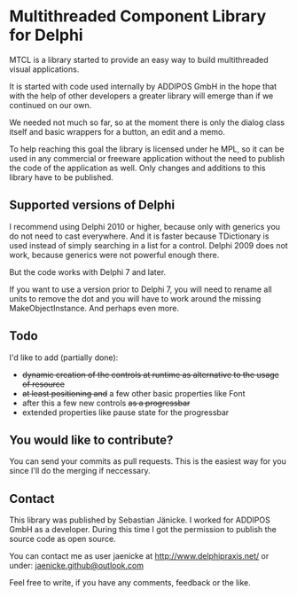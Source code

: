 Multithreaded Component Library for Delphi
==========================================

MTCL is a library started to provide an easy way to build multithreaded visual applications.

It is started with code used internally by ADDIPOS GmbH in the hope that with the help of
other developers a greater library will emerge than if we continued on our own.

We needed not much so far, so at the moment there is only the dialog class itself and 
basic wrappers for a button, an edit and a memo.

To help reaching this goal the library is licensed under he MPL, so it can be used in any
commercial or freeware application without the need to publish the code of the application 
as well. Only changes and additions to this library have to be published.

Supported versions of Delphi
----------------------------
I recommend using Delphi 2010 or higher, because only with generics you do not need to cast
everywhere. And it is faster because TDictionary is used instead of simply searching in a
list for a control. Delphi 2009 does not work, because generics were not powerful enough there.

But the code works with Delphi 7 and later.

If you want to use a version prior to Delphi 7, you will need to rename all units to remove 
the dot and you will have to work around the missing MakeObjectInstance. And perhaps even more.

Todo
----
I'd like to add (partially done):
- ~~dynamic creation of the controls at runtime as alternative to the usage of resource~~
- ~~at least positioning and~~ a few other basic properties like Font
- after this a few new controls ~~as a progressbar~~
- extended properties like pause state for the progressbar

You would like to contribute?
-----------------------------
You can send your commits as pull requests. This is the easiest way for you since I'll do
the merging if neccessary.

Contact
-------
This library was published by Sebastian Jänicke. I worked for ADDIPOS GmbH as a developer. 
During this time I got the permission to publish the source code as open source.

You can contact me as user jaenicke at http://www.delphipraxis.net/ or under:
jaenicke.github@outlook.com

Feel free to write, if you have any comments, feedback or the like.